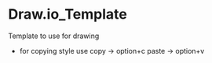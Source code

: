 # Draw.io_Template
Template to use for drawing

- for copying style use 
copy -> option+c
paste -> option+v
